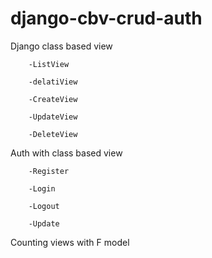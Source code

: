 # django-cbv-crud-auth


Django class based view

        -ListView
        
        -delatiView
        
        -CreateView
        
        -UpdateView
        
        -DeleteView

Auth with class based view

        -Register
        
        -Login
        
        -Logout
        
        -Update

Counting views with F model

